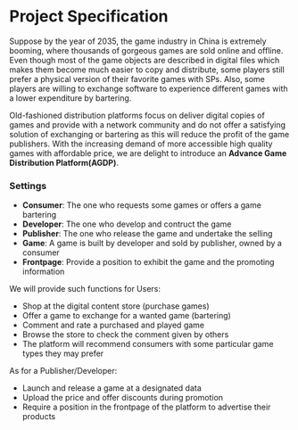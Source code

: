 # Project Specification

Suppose by the year of 2035, the game industry in China is extremely booming, where thousands of gorgeous games are sold online and offline. Even though most of the game objects are described in digital files which makes them become much easier to copy and distribute, some players still prefer a physical version of their favorite games with SPs. Also, some players are willing to exchange software to experience different games with a lower expenditure by bartering.

Old-fashioned distribution platforms focus on deliver digital copies of games and provide with a network community and do not offer a satisfying solution of exchanging or bartering as this will reduce the profit of the game publishers. With the increasing demand of more accessible high quality games with affordable price, we are delight to introduce an **Advance Game Distribution Platform(AGDP)**.

### Settings

- **Consumer**: The one who requests some games or offers a game bartering
- **Developer**: The one who develop and contruct the game
- **Publisher**: The one who release the game and undertake the selling
- **Game**: A game is built by developer and sold by publisher, owned by a consumer
- **Frontpage**: Provide a position to exhibit the game and the promoting information

We will provide such functions for Users:
- Shop at the digital content store (purchase games)
- Offer a game to exchange for a wanted game (bartering)
- Comment and rate a purchased and played game
- Browse the store to check the comment given by others
- The platform will recommend consumers with some particular game types they may prefer

As for a Publisher/Developer:
- Launch and release a game at a designated data
- Upload the price and offer discounts during promotion
- Require a position in the frontpage of the platform to advertise their products
